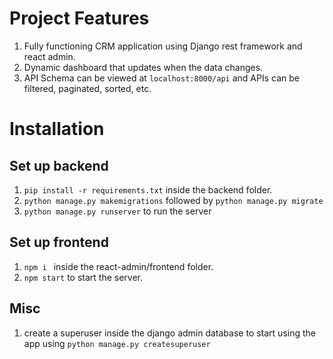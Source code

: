 # Project Features
1. Fully functioning CRM application using Django rest framework and react admin.
2. Dynamic dashboard that updates when the data changes. 
3. API Schema can be viewed at ```localhost:8000/api``` and APIs can be filtered, paginated, sorted, etc.

# Installation
## Set up backend
1. ```pip install -r requirements.txt``` inside the backend folder.
2. ```python manage.py makemigrations``` followed by ```python manage.py migrate```
3. ```python manage.py runserver``` to run the server

## Set up frontend
1. ```npm i ``` inside the react-admin/frontend folder.
2. ```npm start``` to start the server.

## Misc
1. create a superuser inside the django admin database to start using the app using ```python manage.py createsuperuser```

